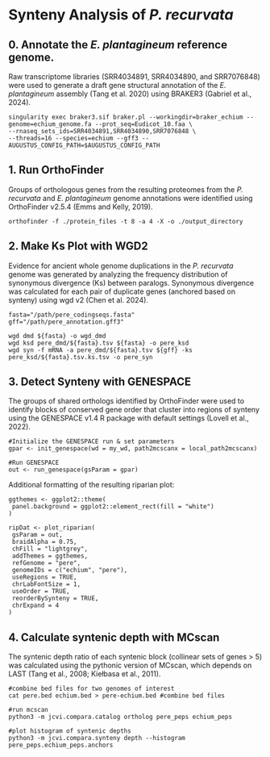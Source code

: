 # Synteny Analysis of <i>P. recurvata</i>
## 0. Annotate the <i>E. plantagineum</i> reference genome.
Raw transcriptome libraries (SRR4034891, SRR4034890, and SRR7076848) were used to generate a draft gene structural annotation of the <i>E. plantagineum</i> assembly (Tang et al. 2020) using BRAKER3 (Gabriel et al., 2024).
```
singularity exec braker3.sif braker.pl --workingdir=braker_echium --genome=echium_genome.fa --prot_seq=Eudicot_10.faa \
--rnaseq_sets_ids=SRR4034891,SRR4034890,SRR7076848 \
--threads=16 --species=echium --gff3 --AUGUSTUS_CONFIG_PATH=$AUGUSTUS_CONFIG_PATH
```

## 1. Run OrthoFinder
Groups of orthologous genes from the resulting proteomes from the <i>P. recurvata</i> and <i>E. plantagineum</i> genome annotations were identified using OrthoFinder v2.5.4 (Emms and Kelly, 2019).
```
orthofinder -f ./protein_files -t 8 -a 4 -X -o ./output_directory
```
## 2. Make Ks Plot with WGD2
 Evidence for ancient whole genome duplications in the <i>P. recurvata</i> genome was generated by analyzing the frequency distribution of synonymous divergence (Ks) between paralogs. 
 Synonymous divergence was calculated for each pair of duplicate genes (anchored based on synteny) using wgd v2 (Chen et al. 2024).
```
fasta="/path/pere_codingseqs.fasta"
gff="/path/pere_annotation.gff3"

wgd dmd ${fasta} -o wgd_dmd
wgd ksd pere_dmd/${fasta}.tsv ${fasta} -o pere_ksd
wgd syn -f mRNA -a pere_dmd/${fasta}.tsv ${gff} -ks pere_ksd/${fasta}.tsv.ks.tsv -o pere_syn
```
## 3. Detect Synteny with GENESPACE
The groups of shared orthologs identified by OrthoFinder were used to identify blocks of conserved gene order that cluster into regions of synteny using the GENESPACE v1.4 R package with default settings (Lovell et al., 2022). 
```
#Initialize the GENESPACE run & set parameters
gpar <- init_genespace(wd = my_wd, path2mcscanx = local_path2mcscanx)

#Run GENESPACE
out <- run_genespace(gsParam = gpar)
```
Additional formatting of the resulting riparian plot:
```
ggthemes <- ggplot2::theme(
 panel.background = ggplot2::element_rect(fill = "white")
)

ripDat <- plot_riparian(
 gsParam = out,
 braidAlpha = 0.75,
 chFill = "lightgrey",
 addThemes = ggthemes,
 refGenome = "pere",
 genomeIDs = c("echium", "pere"),
 useRegions = TRUE,
 chrLabFontSize = 1,
 useOrder = TRUE,
 reorderBySynteny = TRUE,
 chrExpand = 4
)
```

## 4. Calculate syntenic depth with MCscan
The syntenic depth ratio of each syntenic block (collinear sets of genes > 5) was calculated using the pythonic version of MCscan, which depends on LAST (Tang et al., 2008; Kiełbasa et al., 2011). 
```
#combine bed files for two genomes of interest
cat pere.bed echium.bed > pere-echium.bed #combine bed files

#run mcscan
python3 -m jcvi.compara.catalog ortholog pere_peps echium_peps

#plot histogram of syntenic depths
python3 -m jcvi.compara.synteny depth --histogram pere_peps.echium_peps.anchors
```
